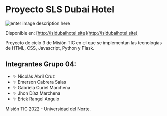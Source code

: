 # Proyecto SLS Dubai Hotel
![enter image description here](https://i.ibb.co/2P0J6qT/logo-transparent-dark.png)

Disponible en: [http://lsldubaihotel.site](http://lsldubaihotel.site)

Proyecto de ciclo 3 de Misión TIC en el que se implementan las tecnologías de HTML, CSS, Javascript, Python y Flask.

## Integrantes Grupo 04:

 - ✨ Nicolás Abril Cruz
 - ✨ Emerson Cabrera Salas
 - ✨ Gabriela Curiel Marchena
 - ✨ Jhon Díaz Marchena
 - ✨ Erick Rangel Angulo

Misión TIC 2022 - Universidad del Norte.

